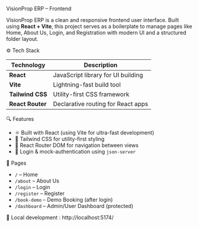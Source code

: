 VisionProp ERP – Frontend

VisionProp ERP is a clean and responsive frontend user interface. Built using **React + Vite**, this project serves as a boilerplate to manage pages like Home, About Us, Login, and Registration with modern UI and a structured folder layout.

⚙️ Tech Stack

| Technology        | Description                        |
|-------------------|------------------------------------|
| **React**         | JavaScript library for UI building |
| **Vite**          | Lightning-fast build tool          |
| **Tailwind CSS**  | Utility-first CSS framework        |
| **React Router**  | Declarative routing for React apps |

🔍 Features

- ⚛️ Built with React (using Vite for ultra-fast development)
- 🎨 Tailwind CSS for utility-first styling
- 🧭 React Router DOM for navigation between views
- 🔐 Login & mock-authentication using `json-server`

📁 Pages

- `/` – Home
- `/about` – About Us
- `/login` – Login
- `/register` – Register
- `/book-demo` – Demo Booking (after login)
- `/dashboard` – Admin/User Dashboard (protected)

🚀 Local development : http://localhost:5174/





